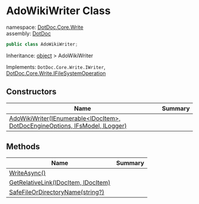 ﻿# AdoWikiWriter Class

namespace: [DotDoc\.Core\.Write](../DotDoc.Core.Write.md)<br />
assembly: [DotDoc](../../DotDoc.md)



```csharp
public class AdoWikiWriter;
```

Inheritance: [object](https://docs.microsoft.com/dotnet/api/System.Object) > AdoWikiWriter

Implements: `DotDoc.Core.Write.IWriter`, [DotDoc\.Core\.Write\.IFileSystemOperation](../../DotDoc/DotDoc.Core.Write/IFileSystemOperation.md)

## Constructors

| Name | Summary |
|------|---------|
| [AdoWikiWriter\(IEnumerable\<IDocItem\>, DotDocEngineOptions, IFsModel, ILogger\)](./AdoWikiWriter/$ctor.md) |  |

## Methods

| Name | Summary |
|------|---------|
| [WriteAsync\(\)](./AdoWikiWriter/WriteAsync.md) |  |
| [GetRelativeLink\(IDocItem, IDocItem\)](./AdoWikiWriter/GetRelativeLink.md) |  |
| [SafeFileOrDirectoryName\(string?\)](./AdoWikiWriter/SafeFileOrDirectoryName.md) |  |

